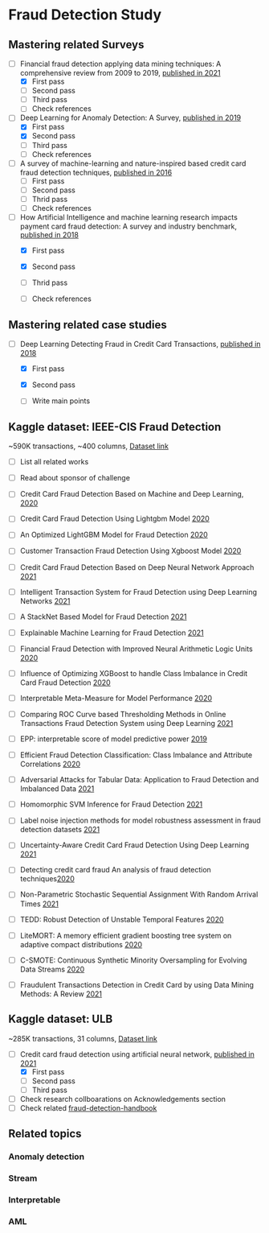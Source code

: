 <div dir="rtl" align='justify'>
</div>

# Fraud Detection Study

## Mastering related Surveys

- [ ] Financial fraud detection applying data mining techniques: A comprehensive review from 2009 to 2019, [published in 2021](https://www.sciencedirect.com/science/article/abs/pii/S1574013721000423)
  - [x] First pass
  - [ ] Second pass
  - [ ] Third pass
  - [ ] Check references
- [ ] Deep Learning for Anomaly Detection: A Survey, [published in 2019](https://arxiv.org/abs/1901.03407)
  - [x] First pass
  - [x] Second pass
  - [ ] Third pass
  - [ ] Check references
- [ ] A survey of machine-learning and nature-inspired based credit card fraud detection techniques, [published in 2016](https://link.springer.com/article/10.1007/s13198-016-0551-y)
  - [ ] First pass
  - [ ] Second pass
  - [ ] Thrid pass
  - [ ] Check references
- [ ] How Artificial Intelligence and machine learning research impacts payment card fraud detection: A survey and industry benchmark, [published in 2018](https://www.sciencedirect.com/science/article/abs/pii/S0952197618301520)
  - [x] First pass
  - [x] Second pass
  - [ ] Thrid pass
  - [ ] Check references


## Mastering related case studies
- [ ] Deep Learning Detecting Fraud in Credit Card Transactions, [published in 2018](https://ieeexplore.ieee.org/document/8374722)
  - [x] First pass
  - [x] Second pass
  - [ ] Write main points


## Kaggle dataset: IEEE-CIS Fraud Detection
~590K transactions, ~400 columns, [Dataset link](https://www.kaggle.com/c/ieee-fraud-detection)
- [ ] List all related works
- [ ] Read about sponsor of challenge
- [ ] Credit Card Fraud Detection Based on Machine and Deep Learning, [2020](https://ieeexplore.ieee.org/abstract/document/9078935)
- [ ] Credit Card Fraud Detection Using Lightgbm Model [2020](https://ieeexplore.ieee.org/abstract/document/9134072)
- [ ] An Optimized LightGBM Model for Fraud Detection [2020](https://iopscience.iop.org/article/10.1088/1742-6596/1651/1/012111/meta)
- [ ] Customer Transaction Fraud Detection Using Xgboost Model [2020](https://ieeexplore.ieee.org/abstract/document/9103880)
- [ ] Credit Card Fraud Detection Based on Deep Neural Network Approach [2021](https://ieeexplore.ieee.org/abstract/document/9464555)
- [ ] Intelligent Transaction System for Fraud Detection using Deep Learning Networks [2021](https://iopscience.iop.org/article/10.1088/1742-6596/1916/1/012031/meta)
- [ ] A StackNet Based Model for Fraud Detection [2021](https://ieeexplore.ieee.org/abstract/document/9479505)
- [ ] Explainable Machine Learning for Fraud Detection [2021](https://arxiv.org/abs/2105.06314)
- [ ] Financial Fraud Detection with Improved Neural Arithmetic Logic Units [2020](https://link.springer.com/chapter/10.1007/978-3-030-66981-2_4)
- [ ] Influence of Optimizing XGBoost to handle Class Imbalance in Credit Card Fraud Detection [2020](https://ieeexplore.ieee.org/abstract/document/9214206)
- [ ] Interpretable Meta-Measure for Model Performance [2020](https://arxiv.org/abs/2006.02293)
- [ ] Comparing ROC Curve based Thresholding Methods in Online Transactions Fraud Detection System using Deep Learning [2021](https://ieeexplore.ieee.org/abstract/document/9397167)
- [ ] EPP: interpretable score of model predictive power [2019](https://arxiv.org/abs/1908.09213)
- [ ] Efficient Fraud Detection Classification: Class Imbalance and Attribute Correlations [2020](https://francis-press.com/papers/2505)
- [ ] Adversarial Attacks for Tabular Data: Application to Fraud Detection and Imbalanced Data [2021](https://arxiv.org/abs/2101.08030)
- [ ] Homomorphic SVM Inference for Fraud Detection [2021](https://ruidera.uclm.es/xmlui/handle/10578/28664)
- [ ] Label noise injection methods for model robustness assessment in fraud detection datasets [2021](https://run.unl.pt/handle/10362/112794)
- [ ] Uncertainty-Aware Credit Card Fraud Detection Using Deep Learning [2021](https://arxiv.org/abs/2107.13508)
  
- [ ] Detecting credit card fraud An analysis of fraud detection techniques[2020](https://commons.lib.jmu.edu/cgi/viewcontent.cgi?article=1097&context=honors202029)
- [ ] Non-Parametric Stochastic Sequential Assignment With Random Arrival Times [2021](https://arxiv.org/abs/2106.04944)
- [ ] TEDD: Robust Detection of Unstable Temporal Features [2020](https://ieeexplore.ieee.org/abstract/document/9346515)
- [ ] LiteMORT: A memory efficient gradient boosting tree system on adaptive compact distributions [2020](https://arxiv.org/abs/2001.09419)
- [ ] C-SMOTE: Continuous Synthetic Minority Oversampling for Evolving Data Streams [2020](https://ieeexplore.ieee.org/abstract/document/9377768)
- [ ] Fraudulent Transactions Detection in Credit Card by using Data Mining Methods: A Review [2021](https://www.researchgate.net/publication/348732395_Fraudulent_Transactions_Detection_in_Credit_Card_by_using_Data_Mining_Methods_A_Review)







## Kaggle dataset: ULB

~285K transactions, 31 columns, [Dataset link](https://www.kaggle.com/mlg-ulb/creditcardfraud)
- [ ] Credit card fraud detection using artificial neural network, [published in 2021](https://www.sciencedirect.com/science/article/pii/S2666285X21000066)
  - [x] First pass
  - [ ] Second pass
  - [ ] Third pass
- [ ] Check research collboarations on Acknowledgements section
- [ ] Check related [fraud-detection-handbook](https://fraud-detection-handbook.github.io/fraud-detection-handbook/Foreword.html)

## Related topics

### Anomaly detection

### Stream

### Interpretable

### AML

